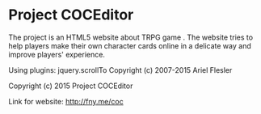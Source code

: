 # Project COCEditor
The project is an HTML5 website about TRPG game <Call of Cthulhu>.
The website tries to help players make their own character cards online in a delicate way and improve players' experience.

Using plugins: jquery.scrollTo  Copyright (c) 2007-2015 Ariel Flesler

Copyright (c) 2015 Project COCEditor

Link for website: http://fny.me/coc
